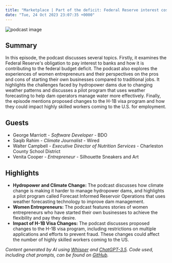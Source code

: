 ```yaml
---
title: "Marketplace | Part of the deficit: Federal Reserve interest costs"
date: "Tue, 24 Oct 2023 23:07:35 +0000"
---
```


![podcast image](https://www.marketplace.org/wp-content/uploads/2019/05/MP_show-1.png)

## Summary

In this episode, the podcast discusses several topics. Firstly, it examines the Federal Reserve's obligation to pay interest to banks and how it is contributing to the federal budget deficit. The podcast also explores the experiences of women entrepreneurs and their perspectives on the pros and cons of starting their own businesses compared to traditional jobs. It highlights the challenges faced by hydropower dams due to changing weather patterns and discusses a pilot program that uses weather forecasting to help dam operators manage water more effectively. Finally, the episode mentions proposed changes to the H-1B visa program and how they could impact highly skilled workers coming to the U.S. for employment.

## Guests

- George Marriott - _Software Developer_ - BDO
- Saqib Rahim - _Climate Journalist_ - Wired
- Walter Campbell - _Executive Director of Nutrition Services_ - Charleston County School District
- Venita Cooper - _Entrepreneur_ - Silhouette Sneakers and Art

## Highlights

- **Hydropower and Climate Change:** The podcast discusses how climate change is making it harder to manage hydropower dams, and highlights a pilot program called Forecast Informed Reservoir Operations that uses weather forecasting technology to improve dam management.
- **Women Entrepreneurs:** The podcast features stories of women entrepreneurs who have started their own businesses to achieve the flexibility and pay they desire.
- **Impact of H-1B Visa Changes:** The podcast discusses proposed changes to the H-1B visa program, including restrictions on multiple applications and efforts to prevent fraud. These changes could affect the number of highly skilled workers coming to the US.

_Content generated by AI using [Whisper](https://openai.com/research/whisper) and [ChatGPT-3.5](https://openai.com/blog/chatgpt). Code used, including chat prompts, can be found on [GitHub](https://github.com/dustinbrownman/podcast-parser/blob/main/app/functions.py)._
